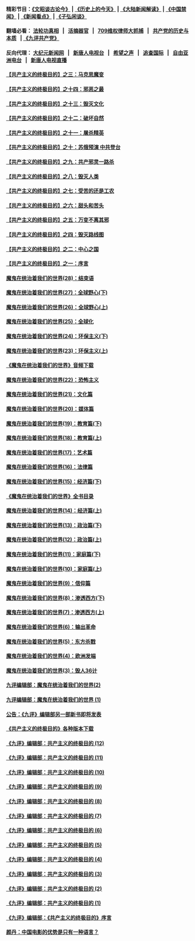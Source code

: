 #### 精彩节目：[《文昭谈古论今》](http://134.209.198.168/wenzhao) | [《历史上的今天》](http://134.209.198.168/today-in-history) | [《大陆新闻解读》](http://134.209.198.168/ntdtv-comedy) | [《中国禁闻》](http://134.209.198.168/ntdtv-news) | [《新闻看点》](http://134.209.198.168/news-insight) | [《子弘闲谈》](http://134.209.198.168/zihongxiantan/) 

  #### 翻墙必看： [法轮功真相](http://134.209.198.168:10000/videos/truth.html) &nbsp;&nbsp;|&nbsp;&nbsp; [活摘器官](http://134.209.198.168:10000/videos/res/Organs/) &nbsp;&nbsp;|&nbsp;&nbsp; [709维权律师大抓捕](http://134.209.198.168:10000/videos/709/) &nbsp;&nbsp;|&nbsp;&nbsp; [共产党的历史与本质](http://134.209.198.168:10000/videos/ccp.html) &nbsp;&nbsp;| [《九评共产党》](http://134.209.198.168:10000/videos/jiuping/) 

#### 反向代理： [大纪元新闻网](http://134.209.198.168:10080/) &nbsp;&nbsp;|&nbsp;&nbsp; [新唐人电视台](http://134.209.198.168:8000/) &nbsp;&nbsp;|&nbsp;&nbsp; [希望之声](http://134.209.198.168:8200/) &nbsp;&nbsp;|&nbsp;&nbsp; [追查国际](http://134.209.198.168:10010/) &nbsp;&nbsp;|&nbsp;&nbsp; [自由亚洲电台](http://134.209.198.168:9800/) &nbsp;&nbsp;|&nbsp;&nbsp; [新唐人电视直播](http://134.209.198.168/) 

#### [【共产主义的终极目的】之三：马克思魔变](../pages/nsc422/n11061941.md?t=04032137) 

#### [【共产主义的终极目的】之十四：邪恶之最](../pages/nsc422/n11150249.md?t=04032137) 

#### [【共产主义的终极目的】之十三：毁灭文化](../pages/nsc422/n11135227.md?t=04032137) 

#### [【共产主义的终极目的】之十二：破坏自然](../pages/nsc422/n11135214.md?t=04032137) 

#### [【共产主义的终极目的】之十一：屠杀精英](../pages/nsc422/n11118442.md?t=04032137) 

#### [【共产主义的终极目的】之十：苏俄预演 中共登台](../pages/nsc422/n11118424.md?t=04032137) 

#### [【共产主义的终极目的】之九：共产邪灵一路杀](../pages/nsc422/n11114139.md?t=04032137) 

#### [【共产主义的终极目的】之八：毁灭人类](../pages/nsc422/n11108503.md?t=04032137) 

#### [【共产主义的终极目的】之七：受苦的还是工农](../pages/nsc422/n11101809.md?t=04032137) 

#### [【共产主义的终极目的】之六：甜头和苦头](../pages/nsc422/n11096971.md?t=04032137) 

#### [【共产主义的终极目的】之五：万变不离其邪](../pages/nsc422/n11091285.md?t=04032137) 

#### [【共产主义的终极目的】之四：毁灭路线图](../pages/nsc422/n11086284.md?t=04032137) 

#### [【共产主义的终极目的】之二：中心之国](../pages/nsc422/n11047728.md?t=04032137) 

#### [【共产主义的终极目的】之一：序言](../pages/nsc422/n11086077.md?t=04032137) 

#### [魔鬼在统治着我们的世界(28)：结束语](../pages/nsc422/n10936246.md?t=04032137) 

#### [魔鬼在统治着我们的世界(27)：全球野心(下)](../pages/nsc422/n10928319.md?t=04032137) 

#### [魔鬼在统治着我们的世界(26)：全球野心(上)](../pages/nsc422/n10900318.md?t=04032137) 

#### [魔鬼在统治着我们的世界(25)：全球化](../pages/nsc422/n10788205.md?t=04032137) 

#### [魔鬼在统治着我们的世界(24)：环保主义(下)](../pages/nsc422/n10695307.md?t=04032137) 

#### [魔鬼在统治着我们的世界(23)：环保主义(上)](../pages/nsc422/n10688613.md?t=04032137) 

#### [《魔鬼在统治着我们的世界》音频下载](../pages/nsc422/n10635553.md?t=04032137) 

#### [魔鬼在统治着我们的世界(22)：恐怖主义](../pages/nsc422/n10614727.md?t=04032137) 

#### [魔鬼在统治着我们的世界(21)：文化篇](../pages/nsc422/n10597706.md?t=04032137) 

#### [魔鬼在统治着我们的世界(20)：媒体篇](../pages/nsc422/n10586579.md?t=04032137) 

#### [魔鬼在统治着我们的世界(19)：教育篇(下)](../pages/nsc422/n10564808.md?t=04032137) 

#### [魔鬼在统治着我们的世界(18)：教育篇(上)](../pages/nsc422/n10526970.md?t=04032137) 

#### [魔鬼在统治着我们的世界(17)：艺术篇](../pages/nsc422/n10499093.md?t=04032137) 

#### [魔鬼在统治着我们的世界(16)：法律篇](../pages/nsc422/n10485969.md?t=04032137) 

#### [魔鬼在统治着我们的世界(15)：经济篇(下)](../pages/nsc422/n10469975.md?t=04032137) 

#### [《魔鬼在统治着我们的世界》全书目录](../pages/nsc422/n10464261.md?t=04032137) 

#### [魔鬼在统治着我们的世界(14)：经济篇(上)](../pages/nsc422/n10457370.md?t=04032137) 

#### [魔鬼在统治着我们的世界(13)：政治篇(下)](../pages/nsc422/n10448270.md?t=04032137) 

#### [魔鬼在统治着我们的世界(12)：政治篇(上)](../pages/nsc422/n10444576.md?t=04032137) 

#### [魔鬼在统治着我们的世界(11)：家庭篇(下)](../pages/nsc422/n10440961.md?t=04032137) 

#### [魔鬼在统治着我们的世界(10)：家庭篇(上)](../pages/nsc422/n10435448.md?t=04032137) 

#### [魔鬼在统治着我们的世界(9)：信仰篇](../pages/nsc422/n10432159.md?t=04032137) 

#### [魔鬼在统治着我们的世界(8)：渗透西方(下)](../pages/nsc422/n10429603.md?t=04032137) 

#### [魔鬼在统治着我们的世界(7)：渗透西方(上)](../pages/nsc422/n10426013.md?t=04032137) 

#### [魔鬼在统治着我们的世界(6)：输出革命](../pages/nsc422/n10421536.md?t=04032137) 

#### [魔鬼在统治着我们的世界(5)：东方杀戮](../pages/nsc422/n10417707.md?t=04032137) 

#### [魔鬼在统治着我们的世界(4)：欧洲发端](../pages/nsc422/n10414890.md?t=04032137) 

#### [魔鬼在统治着我们的世界(3)：毁人36计](../pages/nsc422/n10411583.md?t=04032137) 

#### [九评编辑部：魔鬼在统治着我们的世界(2)](../pages/nsc422/n10410036.md?t=04032137) 

#### [九评编辑部：魔鬼在统治着我们的世界 (1)](../pages/nsc422/n10406825.md?t=04032137) 

#### [公告：《九评》编辑部另一部新书即将发表](../pages/nsc422/n10405104.md?t=04032137) 

#### [《共产主义的终极目的》各种版本下载](../pages/nsc422/n10022138.md?t=04032137) 

#### [《九评》编辑部：共产主义的终极目的 (12)](../pages/nsc422/n9933272.md?t=04032137) 

#### [《九评》编辑部：共产主义的终极目的 (11)](../pages/nsc422/n9924973.md?t=04032137) 

#### [《九评》编辑部：共产主义的终极目的 (10)](../pages/nsc422/n9920883.md?t=04032137) 

#### [《九评》编辑部：共产主义的终极目的 (9)](../pages/nsc422/n9916363.md?t=04032137) 

#### [《九评》编辑部：共产主义的终极目的 (8)](../pages/nsc422/n9912488.md?t=04032137) 

#### [《九评》编辑部：共产主义的终极目的 (7)](../pages/nsc422/n9901176.md?t=04032137) 

#### [《九评》编辑部：共产主义的终极目的 (6)](../pages/nsc422/n9899359.md?t=04032137) 

#### [《九评》编辑部：共产主义的终极目的 (5)](../pages/nsc422/n9893174.md?t=04032137) 

#### [《九评》编辑部：共产主义的终极目的 (4)](../pages/nsc422/n9891246.md?t=04032137) 

#### [《九评》编辑部：共产主义的终极目的 (3)](../pages/nsc422/n9879879.md?t=04032137) 

#### [《九评》编辑部：共产主义的终极目的 (2)](../pages/nsc422/n9876205.md?t=04032137) 

#### [《九评》编辑部：共产主义的终极目的 (1)](../pages/nsc422/n9865857.md?t=04032137) 

#### [《九评》编辑部：《共产主义的终极目的》序言](../pages/nsc422/n9862666.md?t=04032137) 

#### [颜丹：中国电影的优势是只有一种语言？](../pages/nsc422/n9583062.md?t=04032137) 

